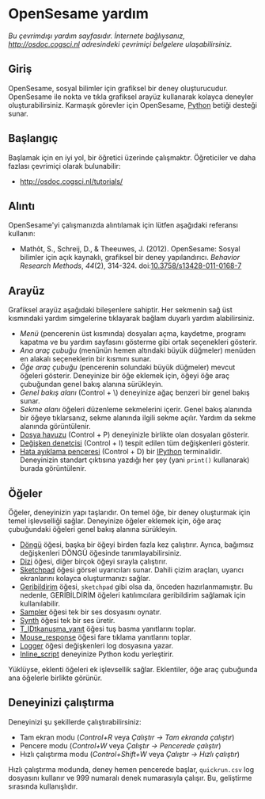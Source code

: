 # OpenSesame yardım

*Bu çevrimdışı yardım sayfasıdır. İnternete bağlıysanız,
<http://osdoc.cogsci.nl> adresindeki çevrimiçi belgelere ulaşabilirsiniz.*

## Giriş

OpenSesame, sosyal bilimler için grafiksel bir deney oluşturucudur. OpenSesame ile nokta ve tıkla grafiksel arayüz kullanarak kolayca deneyler oluşturabilirsiniz. Karmaşık görevler için OpenSesame, [Python] betiği desteği sunar.

## Başlangıç

Başlamak için en iyi yol, bir öğretici üzerinde çalışmaktır. Öğreticiler ve daha fazlası çevrimiçi olarak bulunabilir:

- <http://osdoc.cogsci.nl/tutorials/>

## Alıntı

OpenSesame'yi çalışmanızda alıntılamak için lütfen aşağıdaki referansı kullanın:

- Mathôt, S., Schreij, D., & Theeuwes, J. (2012). OpenSesame: Sosyal bilimler için açık kaynaklı, grafiksel bir deney yapılandırıcı. *Behavior Research Methods*, *44*(2), 314-324. doi:[10.3758/s13428-011-0168-7](http://dx.doi.org/10.3758/s13428-011-0168-7)

## Arayüz

Grafiksel arayüz aşağıdaki bileşenlere sahiptir. Her sekmenin sağ üst kısmındaki yardım simgelerine tıklayarak
bağlam duyarlı yardım alabilirsiniz.

- *Menü* (pencerenin üst kısmında) dosyaları açma, kaydetme, programı kapatma ve bu yardım sayfasını gösterme gibi ortak seçenekleri gösterir.
- *Ana araç çubuğu* (menünün hemen altındaki büyük düğmeler) menüden en alakalı seçeneklerin bir kısmını sunar.
- *Öğe araç çubuğu* (pencerenin solundaki büyük düğmeler) mevcut öğeleri gösterir. Deneyinize bir öğe eklemek için, öğeyi öğe araç çubuğundan genel bakış alanına sürükleyin.
- *Genel bakış alanı* (Control + \\) deneyinize ağaç benzeri bir genel bakış sunar.
- *Sekme alanı* öğeleri düzenleme sekmelerini içerir. Genel bakış alanında bir öğeye tıklarsanız, sekme alanında ilgili sekme açılır. Yardım da sekme alanında görüntülenir.
- [Dosya havuzu](opensesame://help.pool) (Control + P) deneyinizle birlikte olan dosyaları gösterir.
-   [Değişken denetçisi](opensesame://help.extension.variable_inspector) (Control + I) tespit edilen tüm değişkenleri gösterir.
-   [Hata ayıklama penceresi](opensesame://help.stdout) (Control + D) bir [IPython] terminalidir. Deneyinizin standart çıktısına yazdığı her şey (yani `print()` kullanarak) burada görüntülenir.

## Öğeler

Öğeler, deneyinizin yapı taşlarıdır. On temel öğe, bir deney oluşturmak için temel işlevselliği sağlar. Deneyinize öğeler eklemek için, öğe araç çubuğundaki öğeleri genel bakış alanına sürükleyin.

- [Döngü](opensesame://help.loop) öğesi, başka bir öğeyi birden fazla kez çalıştırır. Ayrıca, bağımsız değişkenleri DÖNGÜ öğesinde tanımlayabilirsiniz.
- [Dizi](opensesame://help.sequence) öğesi, diğer birçok öğeyi sırayla çalıştırır.
- [Sketchpad](opensesame://help.sketchpad) öğesi görsel uyarıcıları sunar. Dahili çizim araçları, uyarıcı ekranlarını kolayca oluşturmanızı sağlar.
- [Geribildirim](opensesame://help.feedback) öğesi, `sketchpad` gibi olsa da, önceden hazırlanmamıştır. Bu nedenle, GERİBİLDİRİM öğeleri katılımcılara geribildirim sağlamak için kullanılabilir.
- [Sampler](opensesame://help.sampler) öğesi tek bir ses dosyasını oynatır.
- [Synth](opensesame://help.synth) öğesi tek bir ses üretir.
- [T_IDtkanuşma_yanıt](opensesame://help.keyboard_response) öğesi tuş basma yanıtlarını toplar.
- [Mouse_response](opensesame://help.mouse_response) öğesi fare tıklama yanıtlarını toplar.
- [Logger](opensesame://help.logger) öğesi değişkenleri log dosyasına yazar.
- [Inline_script](opensesame://help.inline_script) deneyinize Python kodu yerleştirir.

Yüklüyse, eklenti öğeleri ek işlevsellik sağlar. Eklentiler, öğe araç çubuğunda ana öğelerle birlikte görünür.

## Deneyinizi çalıştırma

Deneyinizi şu şekillerde çalıştırabilirsiniz:

- Tam ekran modu (*Control+R* veya *Çalıştır -> Tam ekranda çalıştır*)
- Pencere modu (*Control+W* veya *Çalıştır -> Pencerede çalıştır*)
- Hızlı çalıştırma modu (*Control+Shift+W* veya *Çalıştır -> Hızlı çalıştır*)

Hızlı çalıştırma modunda, deney hemen pencerede başlar, `quickrun.csv` log dosyasını kullanır ve 999 numaralı denek numarasıyla çalışır. Bu, geliştirme sırasında kullanışlıdır.

[python]: http://www.python.org/
[ipython]: http://www.ipython.org/
